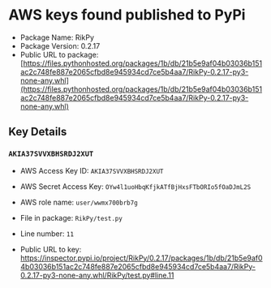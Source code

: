 # AWS keys found published to PyPi

* Package Name: RikPy
* Package Version: 0.2.17
* Public URL to package: [https://files.pythonhosted.org/packages/1b/db/21b5e9af04b03036b151ac2c748fe887e2065cfbd8e945934cd7ce5b4aa7/RikPy-0.2.17-py3-none-any.whl](https://files.pythonhosted.org/packages/1b/db/21b5e9af04b03036b151ac2c748fe887e2065cfbd8e945934cd7ce5b4aa7/RikPy-0.2.17-py3-none-any.whl)

## Key Details

### `AKIA37SVVXBHSRDJ2XUT`

* AWS Access Key ID: `AKIA37SVVXBHSRDJ2XUT`
* AWS Secret Access Key: `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` 
* AWS role name: `user/wwmx700brb7g`
* File in package: `RikPy/test.py`
* Line number: `11`

* Public URL to key: https://inspector.pypi.io/project/RikPy/0.2.17/packages/1b/db/21b5e9af04b03036b151ac2c748fe887e2065cfbd8e945934cd7ce5b4aa7/RikPy-0.2.17-py3-none-any.whl/RikPy/test.py#line.11


